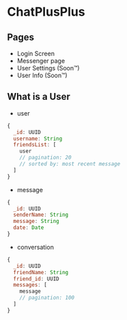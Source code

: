 # ChatPlusPlus

## Pages
  - Login Screen
  - Messenger page
  - User Settings (Soon™)
  - User Info (Soon™)

## What is a User

- user
```js
{
  _id: UUID
  username: String
  friendsList: [
    user
    // pagination: 20
    // sorted by: most recent message
  ]
}
```

- message
```js
{
  _id: UUID
  senderName: String
  message: String
  date: Date
}
```

- conversation
```js
{ 
  _id: UUID
  friendName: String
  friend_id: UUID
  messages: [
    message
    // pagination: 100
  ]
}
```

















  
